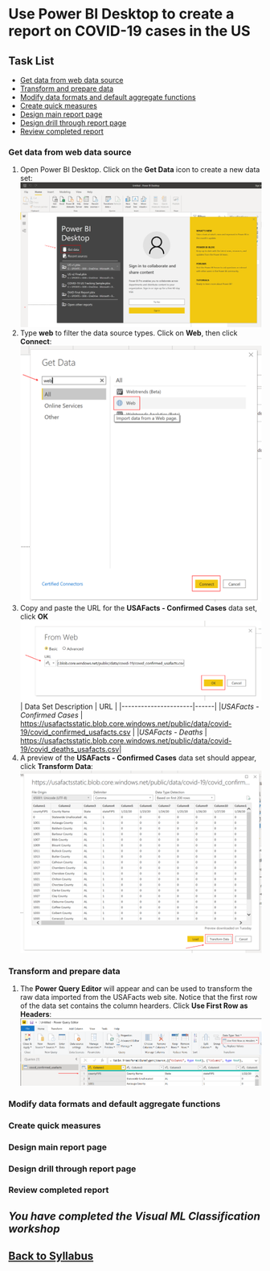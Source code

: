 
# Use Power BI Desktop to create a report on COVID-19 cases in the US

## Task List

- [Get data from web data source](#Get-data-from-web-data-source)
- [Transform and prepare data](#Transform-and-prepare-data)
- [Modify data formats and default aggregate functions](Modify-data-formats-and-default-aggregate-functions)
- [Create quick measures](Create-quick-measures)
- [Design main report page](Design-main-report-page)
- [Design drill through report page](Design-drill-through-report-page)
- [Review completed report](Review-completed-report)

### Get data from web data source

1. Open Power BI Desktop.  Click on the **Get Data** icon to create a new data set:
![Get data](media/image001.png?raw=true)
1. Type **web** to filter the data source types.  Click on **Web**, then click **Connect**:
![Get data](media/image002.png?raw=true)
1. Copy and paste the URL for the **USAFacts - Confirmed Cases** data set, click **OK**
![Get data](media/image003.png?raw=true)
    | Data Set Description | URL  |
    |----------------------|------|
    |*USAFacts - Confirmed Cases*  | <https://usafactsstatic.blob.core.windows.net/public/data/covid-19/covid_confirmed_usafacts.csv> |
    |*USAFacts - Deaths* | <https://usafactsstatic.blob.core.windows.net/public/data/covid-19/covid_deaths_usafacts.csv>|
1. A preview of the **USAFacts - Confirmed Cases** data set should appear, click **Transform Data**:
![Get data](media/image004.png?raw=true)

### Transform and prepare data

1. The **Power Query Editor** will appear and can be used to transform the raw data imported from the USAFacts web site.  Notice that the first row of the data set contains the column hearders.  Click **Use First Row as Headers**:
![Get data](media/image005.png?raw=true)

### Modify data formats and default aggregate functions

### Create quick measures

### Design main report page

### Design drill through report page

### Review completed report

## *You have completed the Visual ML Classification workshop*

## [Back to Syllabus](readme.md)
